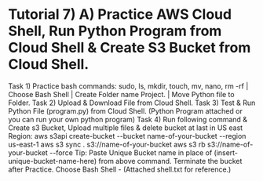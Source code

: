 # Tutorial 7) A) Practice AWS Cloud Shell, Run Python Program from Cloud Shell & Create S3 Bucket from Cloud Shell.

Task 1) Practice bash commands: sudo, ls, mkdir, touch, mv, nano, rm -rf | Choose Bash Shell | Create Folder name Project. | Move Python file to Folder.
Task 2) Upload & Download File from Cloud Shell.
Task 3) Test & Run Python File (program.py) from Cloud Shell. (Python Program attached or you can run your own python program)
Task 4) Run following command & Create s3 Bucket, Upload multiple files & delete bucket at last 
  in US east Region: 
aws s3api create-bucket --bucket name-of-your-bucket --region us-east-1
aws s3 sync . s3://name-of-your-bucket
aws s3 rb s3://name-of-your-bucket --force
Tip: Paste Unique Bucket name in place of (insert-unique-bucket-name-here) from above command.
Terminate the bucket after Practice. Choose Bash Shell - (Attached shell.txt for reference.)